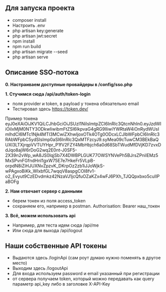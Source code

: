 ## Для запуска проекта

- composer install
- Настроить .env
- php artisan key:generate
- php artisan jwt:secret
- npm install
- npm run build
- php artisan migrate --seed
- php artisan serve

## Описание SSO‑потока

**0. Настраиваем доступные провайдеры в /config/sso.php**

**1. Стучимся сюда /api/auth/token-login**

- поля provider и token, в payload у токена обязательно email
- Тестировал здесь https://token.dev/

Пример токена
eyJ0eXAiOiJKV1QiLCJhbGciOiJSUzI1NiIsImtpZCI6InRlc3QtcnNhIn0.eyJzdWIiOiIxMjM0NTY3ODkwIiwibmFtZSI6IkpvaG4gRG9lIiwiYWRtaW4iOnRydWUsImlhdCI6MTc1Njk4MTI3MCwiZXhwIjoxOTk4OTg0ODcxLCJlbWFpbCI6InRlc3RAbWFpbC5ydSIsImp0aSI6InRlc3QxMTFzcyJ9.syMea09cTuwCM3BEkBaQUXI3LTXjrqpVVTUYHpr_P1fV2FZY4MbHbjch6a0d68SbTWudMfDVjKD7zvxDdJqo8ajW6rDoG2wq2E0nt-J0SF5-2X39n2vWp_wA8JS0IqjSb7X4DWBPLGUK77OWSYNVePh5BJrsZPnilEMz5MxSPvnFGfndHnI1gxW75E7e7HkeFr5VLpB-orpdN8iZiHJUXNvZpzvK_DKrpOz2zb1iJJoWjkS-wPAgxoBiKk_WIxbfGL7wqqV8aspgCOI8fv1-o2_Evyut9CzEDvdmkz42NzaVJ1jcQfuOZaKZx4wFJ6PXh_TJQQpxbxo5cuIIPaBOFg

**2. Нам отвечает сервер с данными**

- берем токен из поля access_token
- сохраняем его, например в postman. Authorisation: Bearer наш_токен

**3. Всё, можем использовать api**
- Например, для теста идем сюда /api/me
- Или сюда для выхода /api/logout

## Наши собственные API токены 
- Выдаются здесь /loginApi (сам роут думаю нужно поменять в другое место)
- Выходим здесь /logoutApi
- Для входа используем password и email указанный при регистрации
- от сервера получаем token, который можно передавать как query параметр api_key либо в заголовке X-API-Key
